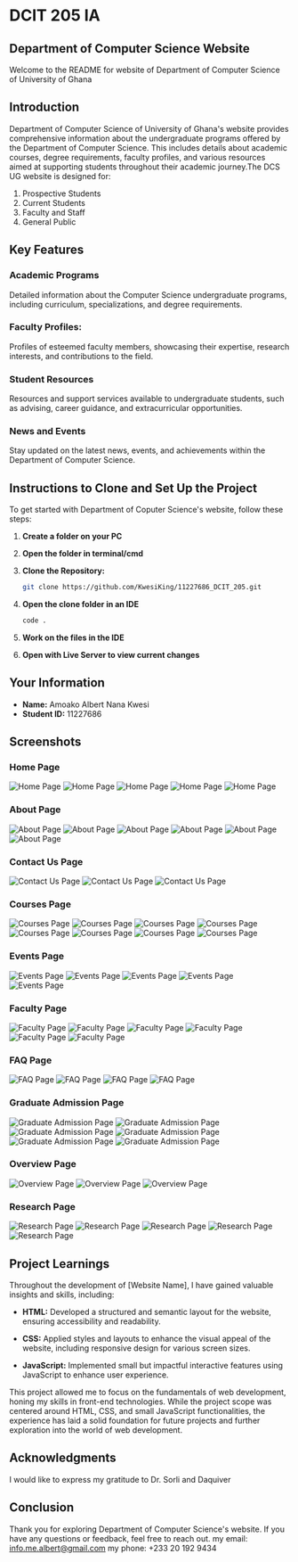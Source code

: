 # DCIT 205 IA

## Department of Computer Science Website

Welcome to the README for website of Department of Computer Science of University of Ghana

## Introduction

Department of Computer Science of University of Ghana's website provides comprehensive information about the undergraduate programs offered by the Department of Computer Science. This includes details about academic courses, degree requirements, faculty profiles, and various resources aimed at supporting students throughout their academic journey.The DCS UG website is designed for:
1. Prospective Students
2. Current Students
3. Faculty and Staff
4. General Public

## Key Features
### Academic Programs
Detailed information about the Computer Science undergraduate programs, including curriculum, specializations, and degree requirements.

### Faculty Profiles:
Profiles of esteemed faculty members, showcasing their expertise, research interests, and contributions to the field.

### Student Resources
 Resources and support services available to undergraduate students, such as advising, career guidance, and extracurricular opportunities.


 ### News and Events
 Stay updated on the latest news, events, and achievements within the Department of Computer Science.


## Instructions to Clone and Set Up the Project

To get started with Department of Coputer Science's website, follow these steps:


1. **Create a folder on your PC**

2. **Open the folder in terminal/cmd**

3. **Clone the Repository:**
    ```bash
    git clone https://github.com/KwesiKing/11227686_DCIT_205.git
    ```

4. **Open the clone folder in an IDE**
    ```bash
    code .
    ```

5. **Work on the files in the IDE**
   

4. **Open with Live Server to view current changes**



## Your Information

- **Name:** Amoako Albert Nana Kwesi
- **Student ID:** 11227686

## Screenshots

### Home Page
![Home Page](screenshots/home1.png)
![Home Page](screenshots/home2.png)
![Home Page](screenshots/home3.png)
![Home Page](screenshots/home4.png)
![Home Page](screenshots/home5.png)

### About Page
![About Page](screenshots/about1.png)
![About Page](screenshots/about2.png)
![About Page](screenshots/about3.png)
![About Page](screenshots/about4.png)
![About Page](screenshots/about5.png)
![About Page](screenshots/about6.png)

### Contact Us Page
![Contact Us Page](screenshots/contact1.png)
![Contact Us Page](screenshots/contact2.png)
![Contact Us Page](screenshots/contact3.png)


### Courses Page
![Courses Page](screenshots/course1.png)
![Courses Page](screenshots/course2.png)
![Courses Page](screenshots/course3.png)
![Courses Page](screenshots/course4.png)
![Courses Page](screenshots/course5.png)
![Courses Page](screenshots/course6.png)
![Courses Page](screenshots/course7.png)
![Courses Page](screenshots/course8.png)


### Events Page
![Events Page](screenshots/event1.png)
![Events Page](screenshots/event2.png)
![Events Page](screenshots/event3.png)
![Events Page](screenshots/event4.png)
![Events Page](screenshots/event5.png)


### Faculty Page
![Faculty Page](screenshots/faculty1.png)
![Faculty Page](screenshots/faculty2.png)
![Faculty Page](screenshots/faculty3.png)
![Faculty Page](screenshots/faculty4.png)
![Faculty Page](screenshots/faculty5.png)
![Faculty Page](screenshots/faculty6.png)

### FAQ Page
![FAQ Page](screenshots/faq1.png)
![FAQ Page](screenshots/faq2.png)
![FAQ Page](screenshots/faq3.png)
![FAQ Page](screenshots/faq4.png)


### Graduate Admission Page
![Graduate Admission Page](screenshots/grad.png)
![Graduate Admission Page](screenshots/grad2.png)
![Graduate Admission Page](screenshots/grad3.png)
![Graduate Admission Page](screenshots/grad4.png)
![Graduate Admission Page](screenshots/grad5.png)
![Graduate Admission Page](screenshots/grad6.png)

### Overview Page
![Overview Page](screenshots/over1.png)
![Overview Page](screenshots/over2.png)
![Overview Page](screenshots/over3.png)



### Research Page
![Research Page](screenshots/res1.png)
![Research Page](screenshots/res2.png)
![Research Page](screenshots/res3.png)
![Research Page](screenshots/res4.png)
![Research Page](screenshots/res5.png)

## Project Learnings

Throughout the development of [Website Name], I have gained valuable insights and skills, including:

- **HTML:** Developed a structured and semantic layout for the website, ensuring accessibility and readability.

- **CSS:** Applied styles and layouts to enhance the visual appeal of the website, including responsive design for various screen sizes.

- **JavaScript:** Implemented small but impactful interactive features using JavaScript to enhance user experience.

This project allowed me to focus on the fundamentals of web development, honing my skills in front-end technologies. While the project scope was centered around HTML, CSS, and small JavaScript functionalities, the experience has laid a solid foundation for future projects and further exploration into the world of web development.



## Acknowledgments

I would like to express my gratitude to Dr. Sorli and Daquiver

## Conclusion

Thank you for exploring Department of Computer Science's website. If you have any questions or feedback, feel free to reach out. 
my email: info.me.albert@gmail.com
my phone: +233 20 192 9434


